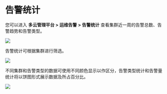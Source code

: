 # 告警统计

您可以进入 **多云管理平台 > 运维告警 > 告警统计** 查看集群近一周的告警总数、告警趋势和告警类型。

![](https://terminus-paas.oss-cn-hangzhou.aliyuncs.com/paas-doc/2021/08/22/bce16693-4417-4d71-8e85-b68f8ad55ca8.png)

告警统计可根据集群进行筛选。

![](https://terminus-paas.oss-cn-hangzhou.aliyuncs.com/paas-doc/2021/08/22/18ff0345-7663-466f-bdec-b686c0c127e7.png)

不同集群和告警类型的数据可使用不同颜色显示以作区分，告警类型统计和告警量统计将以饼图形式展示数据及所占百分比。

![](https://terminus-paas.oss-cn-hangzhou.aliyuncs.com/paas-doc/2021/08/22/badd0554-a77d-4ff5-8c2c-5d9008302c22.png)

